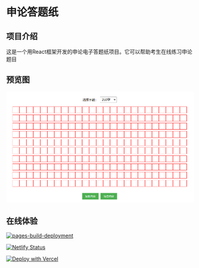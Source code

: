 # 申论答题纸

## 项目介绍
这是一个用React框架开发的申论电子答题纸项目。它可以帮助考生在线练习申论题目

## 预览图
![申论](./shenlun.png)

## 在线体验
[![pages-build-deployment](https://github.com/surzia/shenlun-app/actions/workflows/pages/pages-build-deployment/badge.svg)](https://surzia.github.io/shenlun-app/)

[![Netlify Status](https://api.netlify.com/api/v1/badges/50e312f5-24ee-40de-84db-14363488f4cc/deploy-status)](https://shenlun.netlify.app/)

[![Deploy with Vercel](https://vercel.com/button)](https://shenlun-app.vercel.app/)